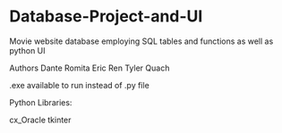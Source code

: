 # Database-Project-and-UI
Movie website database employing SQL tables and functions as well as python UI

Authors
Dante Romita
Eric Ren
Tyler Quach

.exe available to run instead of .py file

Python Libraries:

cx_Oracle tkinter
